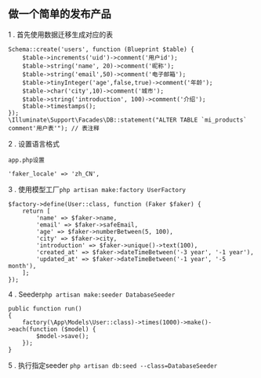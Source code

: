 ## 做一个简单的发布产品

1 . 首先使用数据迁移生成对应的表
```
Schema::create('users', function (Blueprint $table) {
    $table->increments('uid')->comment('用户id');
    $table->string('name', 20)->comment('昵称');
    $table->string('email',50)->comment('电子邮箱');
    $table->tinyInteger('age',false,true)->comment('年龄');
    $table->char('city',10)->comment('城市');
    $table->string('introduction', 100)->comment('介绍');
    $table->timestamps();
});
\Illuminate\Support\Facades\DB::statement("ALTER TABLE `mi_products` comment'用户表'"); // 表注释
```

2 . 设置语言格式
```
app.php设置

'faker_locale' => 'zh_CN',
```

3 . 使用模型工厂`php artisan make:factory UserFactory`
```
$factory->define(User::class, function (Faker $faker) {
    return [
        'name' => $faker->name,
        'email' => $faker->safeEmail,
        'age' => $faker->numberBetween(5, 100),
        'city' => $faker->city,
        'introduction' => $faker->unique()->text(100),
        'created_at' => $faker->dateTimeBetween('-3 year', '-1 year'),
        'updated_at' => $faker->dateTimeBetween('-1 year', '-5 month'),
    ];
});
```

4 . Seeder`php artisan make:seeder DatabaseSeeder`
```
public function run()
{
    factory(\App\Models\User::class)->times(1000)->make()->each(function ($model) {
        $model->save();
    });
}
```

5 . 执行指定seeder
`php artisan db:seed --class=DatabaseSeeder`
